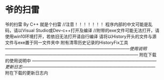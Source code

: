 # 爷的扫雷
爷的扫雷
 By C++
 就是个扫雷
 //注意！！！！！！！ 程序内部的中文可能是乱码，请以Visual Studio或Dev-c++打开及编译
 //附带的exe文件可能无法打开，请使用win10环境打开，若依旧无法打开请自行编译
请将以History开头的文件与源文件与exe置于同一文件夹中
附有清零历史记录的HistoryFix工具
*—————————————————————————————使用说明———————————————————————————————*
附在下载的使用说明中
*—————————————————————————————更新日志———————————————————————————————*
附在下载的更新日志内
